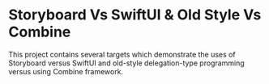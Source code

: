 #  Storyboard Vs SwiftUI & Old Style Vs Combine

This project contains several targets which demonstrate the uses of Storyboard versus SwiftUI and old-style delegation-type programming versus using Combine framework.



